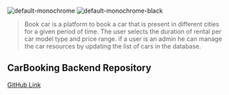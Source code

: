 ![default-monochrome](https://user-images.githubusercontent.com/56429354/205527587-ac4a2eee-a331-4493-ab17-744ae465e646.svg#gh-light-mode-only)
![default-monochrome-black](https://user-images.githubusercontent.com/56429354/205527612-b401eedc-6e7d-4e27-ac77-6ba094106a07.svg#gh-dark-mode-only)

>Book car is a platform to book a car that is present in different cities for a given period of time. The user selects the duration of rental per car model type and price range. if a user is an admin he can manage the car resources by updating the list of cars in the database.

## CarBooking Backend Repository

[GitHub Link](https://github.com/Gedewon/CarBooking-Backend)
